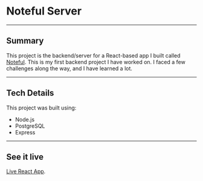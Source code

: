 # Noteful Server

---

## Summary

This project is the backend/server for a React-based app I built called [Noteful](https://github.com/tatia-burdett/noteful). This is my first backend project I have worked on. I faced a few challenges along the way, and I have learned a lot. 

---

## Tech Details

This project was built using:
  - Node.js
  - PostgreSQL
  - Express

---

## See it live

[Live React App](https://noteful-ivory-nu.vercel.app/).